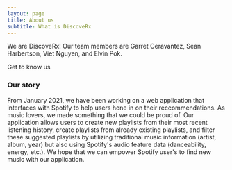 ```yaml
---
layout: page
title: About us
subtitle: What is DiscoveRx
---
```


We are DiscoveRx! Our team members are Garret Ceravantez, Sean Harbertson, Viet Nguyen, and Elvin Pok.

Get to know us

### Our story

From January 2021, we have been working on a web application that interfaces with Spotify to help users hone in on their reccommendations. As music lovers, we made something that we could be proud of. Our application allows users to create new playlists from their most recent listening history, create playlists from already existing playlists, and filter these suggested playlists by utilizing traditional music information (artist, album, year) but also using Spotify's audio feature data (danceability, energy, etc.). We hope that we can empower Spotify user's to find new music with our application.
